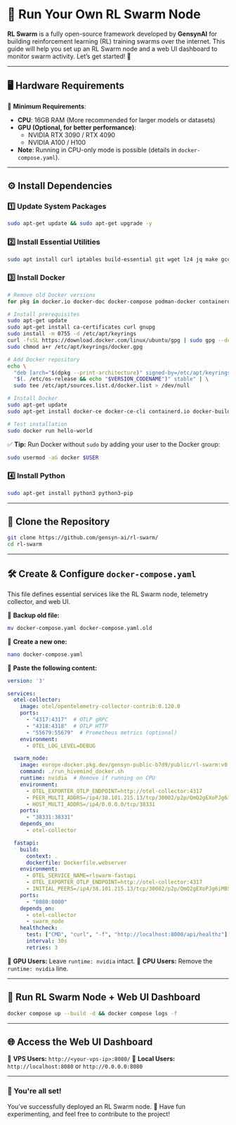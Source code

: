 # 🚀 Run Your Own RL Swarm Node

**RL Swarm** is a fully open-source framework developed by **GensynAI** for building reinforcement learning (RL) training swarms over the internet. This guide will help you set up an RL Swarm node and a web UI dashboard to monitor swarm activity. Let’s get started! 🚀

---

## 🖥️ Hardware Requirements

🔹 **Minimum Requirements**:
- **CPU**: 16GB RAM (More recommended for larger models or datasets)
- **GPU (Optional, for better performance)**:
  - NVIDIA RTX 3090 / RTX 4090
  - NVIDIA A100 / H100
- **Note**: Running in CPU-only mode is possible (details in `docker-compose.yaml`).

---

## ⚙️ Install Dependencies

### 1️⃣ Update System Packages
```bash
sudo apt-get update && sudo apt-get upgrade -y
```

### 2️⃣ Install Essential Utilities
```bash
sudo apt install curl iptables build-essential git wget lz4 jq make gcc nano automake autoconf tmux htop nvme-cli libgbm1 pkg-config libssl-dev libleveldb-dev tar clang bsdmainutils ncdu unzip libleveldb-dev -y
```

### 3️⃣ Install Docker
```bash
# Remove old Docker versions
for pkg in docker.io docker-doc docker-compose podman-docker containerd runc; do sudo apt-get remove $pkg; done

# Install prerequisites
sudo apt-get update
sudo apt-get install ca-certificates curl gnupg
sudo install -m 0755 -d /etc/apt/keyrings
curl -fsSL https://download.docker.com/linux/ubuntu/gpg | sudo gpg --dearmor -o /etc/apt/keyrings/docker.gpg
sudo chmod a+r /etc/apt/keyrings/docker.gpg

# Add Docker repository
echo \
  "deb [arch="$(dpkg --print-architecture)" signed-by=/etc/apt/keyrings/docker.gpg] https://download.docker.com/linux/ubuntu \
  "$(. /etc/os-release && echo "$VERSION_CODENAME")" stable" | \
  sudo tee /etc/apt/sources.list.d/docker.list > /dev/null

# Install Docker
sudo apt-get update
sudo apt-get install docker-ce docker-ce-cli containerd.io docker-buildx-plugin docker-compose-plugin

# Test installation
sudo docker run hello-world
```

✅ **Tip:** Run Docker without `sudo` by adding your user to the Docker group:
```bash
sudo usermod -aG docker $USER
```

### 4️⃣ Install Python
```bash
sudo apt-get install python3 python3-pip
```

---

## 📂 Clone the Repository
```bash
git clone https://github.com/gensyn-ai/rl-swarm/
cd rl-swarm
```

---

## 🛠️ Create & Configure `docker-compose.yaml`
This file defines essential services like the RL Swarm node, telemetry collector, and web UI.

🔹 **Backup old file:**
```bash
mv docker-compose.yaml docker-compose.yaml.old
```
🔹 **Create a new one:**
```bash
nano docker-compose.yaml
```
🔹 **Paste the following content:**
```yaml
version: '3'

services:
  otel-collector:
    image: otel/opentelemetry-collector-contrib:0.120.0
    ports:
      - "4317:4317"  # OTLP gRPC
      - "4318:4318"  # OTLP HTTP
      - "55679:55679"  # Prometheus metrics (optional)
    environment:
      - OTEL_LOG_LEVEL=DEBUG

  swarm_node:
    image: europe-docker.pkg.dev/gensyn-public-b7d9/public/rl-swarm:v0.0.1
    command: ./run_hivemind_docker.sh
    runtime: nvidia  # Remove if running on CPU
    environment:
      - OTEL_EXPORTER_OTLP_ENDPOINT=http://otel-collector:4317
      - PEER_MULTI_ADDRS=/ip4/38.101.215.13/tcp/30002/p2p/QmQ2gEXoPJg6iMBSUFWGzAabS2VhnzuS782Y637hGjfsRJ
      - HOST_MULTI_ADDRS=/ip4/0.0.0.0/tcp/38331
    ports:
      - "38331:38331"
    depends_on:
      - otel-collector

  fastapi:
    build:
      context: .
      dockerfile: Dockerfile.webserver
    environment:
      - OTEL_SERVICE_NAME=rlswarm-fastapi
      - OTEL_EXPORTER_OTLP_ENDPOINT=http://otel-collector:4317
      - INITIAL_PEERS=/ip4/38.101.215.13/tcp/30002/p2p/QmQ2gEXoPJg6iMBSUFWGzAabS2VhnzuS782Y637hGjfsRJ
    ports:
      - "8080:8000"
    depends_on:
      - otel-collector
      - swarm_node
    healthcheck:
      test: ["CMD", "curl", "-f", "http://localhost:8000/api/healthz"]
      interval: 30s
      retries: 3
```
🔹 **GPU Users:** Leave `runtime: nvidia` intact.
🔹 **CPU Users:** Remove the `runtime: nvidia` line.


---

## 🚀 Run RL Swarm Node + Web UI Dashboard
```bash
docker compose up --build -d && docker compose logs -f
```

---

## 🌐 Access the Web UI Dashboard
🔹 **VPS Users:** `http://<your-vps-ip>:8080/`
🔹 **Local Users:** `http://localhost:8080` or `http://0.0.0.0:8080`


---

### 🎉 You're all set!
You’ve successfully deployed an RL Swarm node. 🚀 Have fun experimenting, and feel free to contribute to the project!